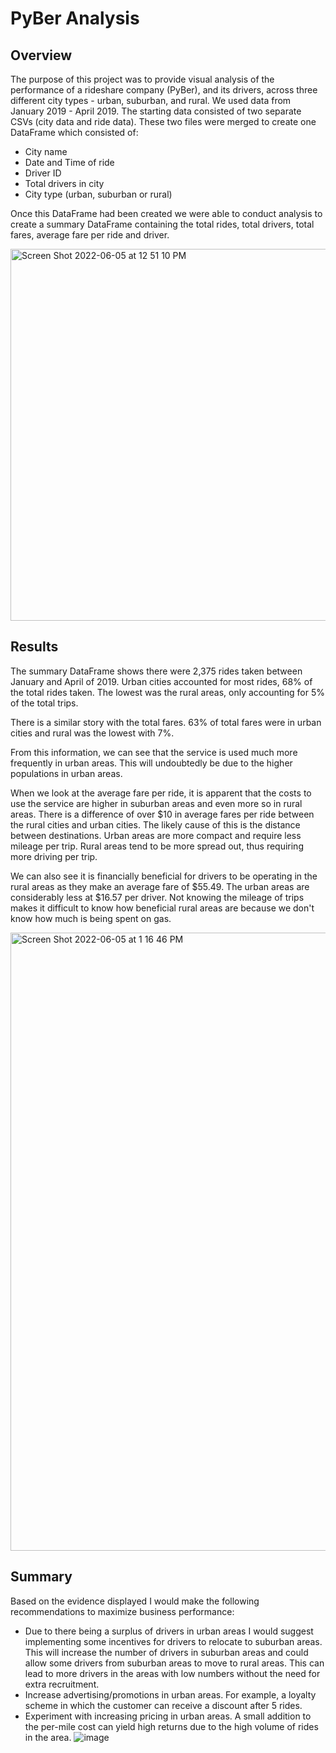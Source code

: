 # PyBer Analysis

## Overview

The purpose of this project was to provide visual analysis of the performance of a rideshare company (PyBer), and its drivers, across three different city types - urban, suburban, and rural. We used data from January 2019 - April 2019. The starting data consisted of two separate CSVs (city data and ride data). These two files were merged to create one DataFrame which consisted of:

 - City name
 - Date and Time of ride
 - Driver ID
 - Total drivers in city
 - City type (urban, suburban or rural)

Once this DataFrame had been created we were able to conduct analysis to create a summary DataFrame containing the total rides, total drivers, total fares, average fare per ride and driver.

<img width="595" alt="Screen Shot 2022-06-05 at 12 51 10 PM" src="https://user-images.githubusercontent.com/104115586/172065939-bdc2c1ac-72de-4b22-87d3-5e6e541f3ae5.png">

## Results

The summary DataFrame shows there were 2,375 rides taken between January and April of 2019. Urban cities accounted for most rides, 68% of the total rides taken. The lowest was the rural areas, only accounting for 5% of the total trips.

There is a similar story with the total fares. 63% of total fares were in urban cities and rural was the lowest with 7%.

From this information, we can see that the service is used much more frequently in urban areas. This will undoubtedly be due to the higher populations in urban areas.

When we look at the average fare per ride, it is apparent that the costs to use the service are higher in suburban areas and even more so in rural areas. There is a difference of over $10 in average fares per ride between the rural cities and urban cities. The likely cause of this is the distance between destinations. Urban areas are more compact and require less mileage per trip. Rural areas tend to be more spread out, thus requiring more driving per trip.

We can also see it is financially beneficial for drivers to be operating in the rural areas as they make an average fare of $55.49. The urban areas are considerably less at $16.57 per driver. Not knowing the mileage of trips makes it difficult to know how beneficial rural areas are because we don't know how much is being spent on gas.

<img width="989" alt="Screen Shot 2022-06-05 at 1 16 46 PM" src="https://user-images.githubusercontent.com/104115586/172066952-473c52bd-9e46-45da-b807-25cb0123de83.png">


## Summary

Based on the evidence displayed I would make the following recommendations to maximize business performance:

 - Due to there being a surplus of drivers in urban areas I would suggest implementing some incentives for drivers to relocate to            suburban areas. This will increase the number of drivers in suburban areas and could allow some drivers from suburban areas to move to    rural areas. This can lead to more drivers in the areas with low numbers without the need for extra recruitment.
 - Increase advertising/promotions in urban areas. For example, a loyalty scheme in which the customer can receive a discount after 5 rides.
 - Experiment with increasing pricing in urban areas. A small addition to the per-mile cost can yield high returns due to the high volume of rides in the area.
![image](https://user-images.githubusercontent.com/104115586/172067586-4639b08a-dfaf-4e81-a13e-8e2956a42b45.png)

